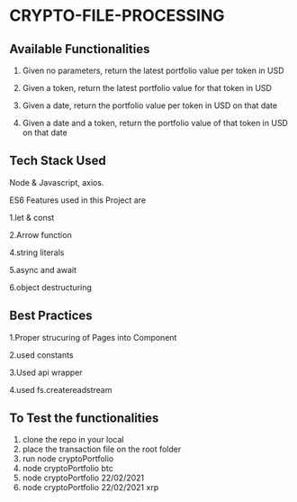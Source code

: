 # CRYPTO-FILE-PROCESSING

## Available Functionalities

1. Given no parameters, return the latest portfolio value per token in USD

2. Given a token, return the latest portfolio value for that token in USD

3. Given a date, return the portfolio value per token in USD on that date

4. Given a date and a token, return the portfolio value of that token in USD on that date

## Tech Stack Used

Node & Javascript, axios.

ES6 Features used in this Project are

1.let & const

2.Arrow function

4.string literals

5.async and await

6.object destructuring

## Best Practices

1.Proper strucuring of Pages into Component

2.used constants

3.Used api wrapper

4.used fs.createreadstream

## To Test the functionalities

1. clone the repo in your local
2. place the transaction file on the root folder
3. run node cryptoPortfolio
4. node cryptoPortfolio btc
5. node cryptoPortfolio 22/02/2021
6. node cryptoPortfolio 22/02/2021 xrp
